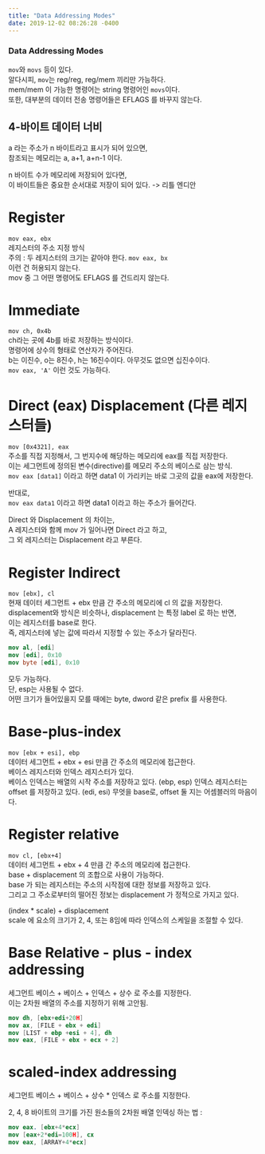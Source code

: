 ```yaml
---
title: "Data Addressing Modes"
date: 2019-12-02 08:26:28 -0400
---
```


### Data Addressing Modes

`mov`와 `movs` 등이 있다.  
알다시피, `mov`는 reg/reg, reg/mem 끼리만 가능하다.  
mem/mem 이 가능한 명령어는 string 명령어인 `movs`이다.  
또한, 대부분의 데이터 전송 명령어들은 EFLAGS 를 바꾸지 않는다.  

## 4-바이트 데이터 너비
a 라는 주소가 n 바이트라고 표시가 되어 있으면,  
참조되는 메모리는 a, a+1, a+n-1 이다.  

n 바이트 수가 메모리에 저장되어 있다면,  
이 바이트들은 중요한 순서대로 저장이 되어 있다. -> 리틀 엔디안  


# Register  
`mov eax, ebx`   
레지스터의 주소 지정 방식  
주의 : 두 레지스터의 크기는 같아야 한다.
`mov eax, bx`  
이런 건 허용되지 않는다.  
mov 중 그 어떤 명령어도 EFLAGS 를 건드리지 않는다.


# Immediate  
`mov ch, 0x4b`  
ch라는 곳에 4b를 바로 저장하는 방식이다.  
명령어에 상수의 형태로 연산자가 주어진다.  
b는 이진수, o는 8진수, h는 16진수이다. 아무것도 없으면 십진수이다.  
`mov eax, 'A'` 이런 것도 가능하다.  

# Direct (eax) Displacement (다른 레지스터들)  
`mov [0x4321], eax`  
주소를 직접 지정해서, 그 번지수에 해당하는 메모리에 eax를 직접 저장한다.  
이는 세그먼트에 정의된 변수(directive)를 메모리 주소의 베이스로 삼는 방식.  
`mov eax [data1]` 이라고 하면 data1 이 가리키는 바로 그곳의 값을 eax에 저장한다.  

반대로,  
`mov eax data1` 이라고 하면 data1 이라고 하는 주소가 들어간다.  

Direct 와 Displacement 의 차이는,  
A 레지스터와 함께 mov 가 일어나면 Direct 라고 하고,    
그 외 레지스터는 Displacement 라고 부른다.  


# Register Indirect  
`mov [ebx], cl`  
현재 데이터 세그먼트 + ebx 만큼 간 주소의 메모리에 cl 의 값을 저장한다.  
displacement와 방식은 비슷하나, displacement 는 특정 label 로 하는 반면,  
이는 레지스터를 base로 한다.  
즉, 레지스터에 넣는 값에 따라서 지정할 수 있는 주소가 달라진다.  
```nasm
mov al, [edi]
mov [edi], 0x10
mov byte [edi], 0x10
```
모두 가능하다.  
단, esp는 사용될 수 없다.  
어떤 크기가 들어있을지 모를 때에는 byte, dword 같은 prefix 를 사용한다.  


# Base-plus-index  
`mov [ebx + esi], ebp`  
데이터 세그먼트 + ebx + esi 만큼 간 주소의 메모리에 접근한다.  
베이스 레지스터와 인덱스 레지스터가 있다.  
베이스 인덱스는 배열의 시작 주소를 저장하고 있다. (ebp, esp)
인덱스 레지스터는 offset 를 저장하고 있다.  (edi, esi)
무엇을 base로, offset 둘 지는 어셈블러의 마음이다.  


# Register relative  
`mov cl, [ebx+4]`  
데이터 세그먼트 + ebx + 4 만큼 간 주소의 메모리에 접근한다.  
base + displacement 의 조합으로 사용이 가능하다.  
base 가 되는 레지스터는 주소의 시작점에 대한 정보를 저장하고 있다.  
그리고 그 주소로부터의 떨어진 정보는 displacement 가 정적으로 가지고 있다.  

(index * scale) + displacement   
scale 에 요소의 크기가 2, 4, 또는 8임에 따라 인덱스의 스케일을 조절할 수 있다.  


# Base Relative - plus - index addressing
세그먼트 베이스 + 베이스 + 인덱스 + 상수 로 주소를 지정한다.  
이는 2차원 배열의 주소를 지정하기 위해 고안됨.  
```nasm
mov dh, [ebx+edi+20H]
mov ax, [FILE + ebx + edi]
mov [LIST + ebp +esi + 4], dh
mov eax, [FILE + ebx + ecx + 2]
```

# scaled-index addressing
세그먼트 베이스 + 베이스 + 상수 * 인덱스 로 주소를 지정한다.  

2, 4, 8 바이트의 크기를 가진 원소들의 2차원 배열 인덱싱 하는 법 :  
```nasm
mov eax. [ebx+4*ecx]
mov [eax+2*edi=100H], cx
mov eax, [ARRAY+4*ecx]
```
